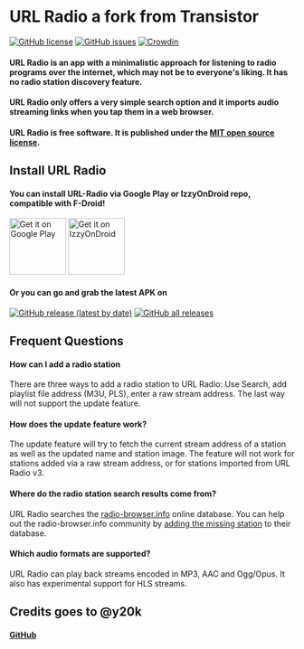 # URL Radio a fork from Transistor
[![GitHub license](https://img.shields.io/github/license/jamal2362/URL-Radio)](https://github.com/jamal2362/URL-Radio/blob/master/LICENSE.md) [![GitHub issues](https://img.shields.io/github/issues/jamal2362/URL-Radio)](https://github.com/jamal2362/URL-Radio/issues) [![Crowdin](https://badges.crowdin.net/url-radio/localized.svg)](https://crowdin.com/project/url-radio)

#### URL Radio is an app with a minimalistic approach for listening to radio programs over the internet, which may not be to everyone's liking. It has no radio station discovery feature.
#### URL Radio only offers a very simple search option and it imports audio streaming links when you tap them in a web browser.
#### URL Radio is free software. It is published under the [MIT open source license](https://opensource.org/licenses/MIT).


## Install URL Radio
#### You can install URL-Radio via Google Play or IzzyOnDroid repo, compatible with F-Droid!

[<img src="https://play.google.com/intl/en_us/badges/images/generic/en-play-badge.png"
     alt="Get it on Google Play"
     height="100">](https://play.google.com/store/apps/details?id=com.jamal2367.urlradio)
[<img src="https://gitlab.com/IzzyOnDroid/repo/-/raw/master/assets/IzzyOnDroid.png"
     alt="Get it on IzzyOnDroid"
     height="100">](https://apt.izzysoft.de/fdroid/index/apk/com.jamal2367.urlradio)

#### Or you can go and grab the latest APK on
[![GitHub release (latest by date)](https://img.shields.io/github/v/release/jamal2362/URL-Radio)](https://github.com/jamal2362/URL-Radio/releases/latest) [![GitHub all releases](https://img.shields.io/github/downloads/jamal2362/URL-Radio/total)](https://github.com/jamal2362/URL-Radio/releases/latest)


## Frequent Questions
#### How can I add a radio station
There are three ways to add a radio station to URL Radio: Use Search, add playlist file address (M3U, PLS), enter a raw stream address. The last way will not support the update feature.

#### How does the update feature work?
The update feature will try to fetch the current stream address of a station as well as the updated name and station image. The feature will not work for stations added via a raw stream address, or for stations imported from URL Radio v3.

#### Where do the radio station search results come from?
URL Radio searches the [radio-browser.info](http://www.radio-browser.info/) online database. You can help out the radio-browser.info community by [adding the missing station](http://www.radio-browser.info/gui/#!/add) to their database.

#### Which audio formats are supported?
URL Radio can play back streams encoded in MP3, AAC and Ogg/Opus. It also has experimental support for HLS streams.


## Credits goes to @y20k
#### [GitHub](https://github.com/y20k/transistor)

